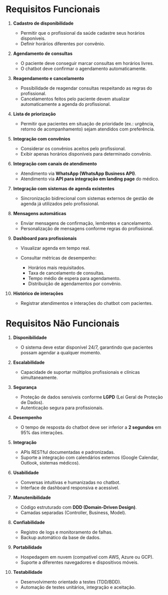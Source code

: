 # Requisitos Funcionais

1. **Cadastro de disponibilidade**

   * Permitir que o profissional da saúde cadastre seus horários disponíveis.
   * Definir horários diferentes por convênio.

2. **Agendamento de consultas**

   * O paciente deve conseguir marcar consultas em horários livres.
   * O chatbot deve confirmar o agendamento automaticamente.

3. **Reagendamento e cancelamento**

   * Possibilidade de reagendar consultas respeitando as regras do profissional.
   * Cancelamentos feitos pelo paciente devem atualizar automaticamente a agenda do profissional.

4. **Lista de priorização**

   * Permitir que pacientes em situação de prioridade (ex.: urgência, retorno de acompanhamento) sejam atendidos com preferência.

5. **Integração com convênios**

   * Considerar os convênios aceitos pelo profissional.
   * Exibir apenas horários disponíveis para determinado convênio.

6. **Integração com canais de atendimento**

   * Atendimento via **WhatsApp (WhatsApp Business API)**.
   * Atendimento via **API para integração em landing page** do médico.

7. **Integração com sistemas de agenda existentes**

   * Sincronização bidirecional com sistemas externos de gestão de agenda já utilizados pelo profissional.

8. **Mensagens automáticas**

   * Enviar mensagens de confirmação, lembretes e cancelamento.
   * Personalização de mensagens conforme regras do profissional.

9. **Dashboard para profissionais**

   * Visualizar agenda em tempo real.
   * Consultar métricas de desempenho:

     * Horários mais requisitados.
     * Taxa de cancelamento de consultas.
     * Tempo médio de espera para agendamento.
     * Distribuição de agendamentos por convênio.

10. **Histórico de interações**

    * Registrar atendimentos e interações do chatbot com pacientes.


# Requisitos Não Funcionais

1. **Disponibilidade**

   * O sistema deve estar disponível 24/7, garantindo que pacientes possam agendar a qualquer momento.

2. **Escalabilidade**

   * Capacidade de suportar múltiplos profissionais e clínicas simultaneamente.

3. **Segurança**

   * Proteção de dados sensíveis conforme **LGPD** (Lei Geral de Proteção de Dados).
   * Autenticação segura para profissionais.

4. **Desempenho**

   * O tempo de resposta do chatbot deve ser inferior a **2 segundos** em 95% das interações.

5. **Integração**

   * APIs RESTful documentadas e padronizadas.
   * Suporte a integração com calendários externos (Google Calendar, Outlook, sistemas médicos).

6. **Usabilidade**

   * Conversas intuitivas e humanizadas no chatbot.
   * Interface de dashboard responsiva e acessível.

7. **Manutenibilidade**

   * Código estruturado com **DDD (Domain-Driven Design)**.
   * Camadas separadas (Controller, Business, Model).

8. **Confiabilidade**

   * Registro de logs e monitoramento de falhas.
   * Backup automático da base de dados.

9. **Portabilidade**

   * Hospedagem em nuvem (compatível com AWS, Azure ou GCP).
   * Suporte a diferentes navegadores e dispositivos móveis.

10. **Testabilidade**

    * Desenvolvimento orientado a testes (TDD/BDD).
    * Automação de testes unitários, integração e aceitação.

